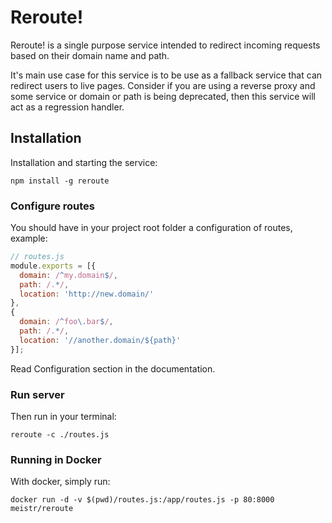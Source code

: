 # Reroute!

Reroute! is a single purpose service intended to redirect incoming requests
based on their domain name and path.

It's main use case for this service is to be use as a fallback service that
can redirect users to live pages. Consider if you are using a reverse proxy
and some service or domain or path is being deprecated, then this service
will act as a regression handler.

## Installation

Installation and starting the service:
```
npm install -g reroute
```

### Configure routes

You should have in your project root folder a configuration of routes,
example:
```javascript
// routes.js
module.exports = [{
  domain: /^my.domain$/,
  path: /.*/,
  location: 'http://new.domain/'
},
{
  domain: /^foo\.bar$/,
  path: /.*/,
  location: '//another.domain/${path}'
}];
```


Read Configuration section in the documentation.
### Run server
Then run in your terminal:
```
reroute -c ./routes.js
```

### Running in Docker
With docker, simply run:

```
docker run -d -v $(pwd)/routes.js:/app/routes.js -p 80:8000 meistr/reroute
```


